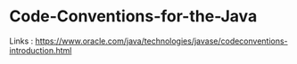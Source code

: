 # Code-Conventions-for-the-Java

Links : https://www.oracle.com/java/technologies/javase/codeconventions-introduction.html

